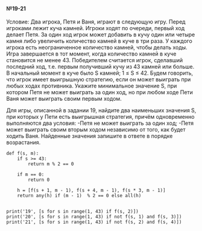 #### №19-21
Условие: Два игрока, Петя и Ваня, играют в следующую игру. Перед игроками лежит куча камней. Игроки ходят по очереди, первый ход делает Петя. За один ход игрок может добавить в кучу один или четыре камня либо увеличить количество камней в куче в три раза. У каждого игрока есть неограниченное количество камней, чтобы делать ходы. Игра завершается в тот момент, когда количество камней в куче становится не менее 43. Победителем считается игрок, сделавший последний ход, т.е. первым получивший кучу из 43 камней или больше. В начальный момент в куче было S камней; 1 ≤ S ≤ 42. Будем говорить, что игрок имеет выигрышную стратегию, если он может выиграть при любых ходах противника. Укажите минимальное значение S, при котором Петя не может выиграть за один ход, но при любом ходе Пети Ваня может выиграть своим первым ходом.

Для игры, описанной в задании 19, найдите два наименьших значения S, при которых у Пети есть выигрышная стратегия, причём одновременно выполняются два условия: 
-Петя не может выиграть за один ход; 
-Петя может выиграть своим вторым ходом независимо от того, как будет ходить Ваня. Найденные значения запишите в ответе в порядке возрастания.

```
def f(s, m):
    if s >= 43:
        return m % 2 == 0
        
    if m == 0:
        return 0
        
    h = [f(s + 1, m - 1), f(s + 4, m - 1), f(s * 3, m - 1)]
    return any(h) if (m - 1)  % 2 == 0 else all(h)


print('19', [s for s in range(1, 43) if f(s, 2)])
print('20', [s for s in range(1, 43) if not f(s, 1) and f(s, 3)])
print('21', [s for s in range(1, 43) if not f(s, 2) and f(s, 4)])
```